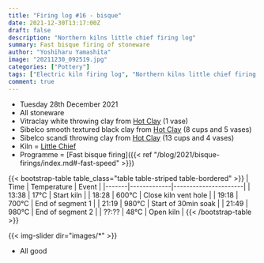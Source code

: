 ```yaml
---
title: "Firing log #16 - bisque"
date: 2021-12-30T13:17:00Z
draft: false
description: "Northern kilns little chief firing log"
summary: Fast bisque firing of stoneware
author: "Yoshiharu Yamashita"
image: "20211230_092519.jpg"
categories: ["Pottery"]
tags: ["Electric kiln firing log", "Northern kilns little chief firing log", "Firing log", "Bisque firing"]
comment: true
---
```


- Tuesday 28th December 2021
- All stoneware
- Vitraclay white throwing clay from [Hot Clay](https://www.hot-clay.com/vitraclay-premium-white-throwing-clay-high-fire.html) (1 vase)
- Sibelco smooth textured black clay from [Hot Clay](https://www.hot-clay.com/sibelco-smooth-textured-black.html) (8 cups and 5 vases)
- Sibelco scandi throwing clay from [Hot Clay](https://www.hot-clay.com/sibelce-scandi-throwing.html) (13 cups and 4 vases)
- Kiln = [Little Chief](https://northernkilns.com/product/northern-kilns-little-chief/)
- Programme = [Fast bisque firing]({{< ref "/blog/2021/bisque-firings/index.md#-fast-speed" >}})

{{< bootstrap-table table_class="table table-striped table-bordered" >}}
| Time  | Temperature | Event                |
|-------|-------------|----------------------|
| 13:38 | 17&deg;C    | Start kiln           |
| 18:28 | 600&deg;C   | Close kiln vent hole |
| 19:18 | 700&deg;C   | End of segment 1     |
| 21:19 | 980&deg;C   | Start of 30min soak  |
| 21:49 | 980&deg;C   | End of segment 2     |
| ??:?? | 48&deg;C    | Open kiln            |
{{< /bootstrap-table >}}

{{< img-slider dir="images/*" >}}

- All good